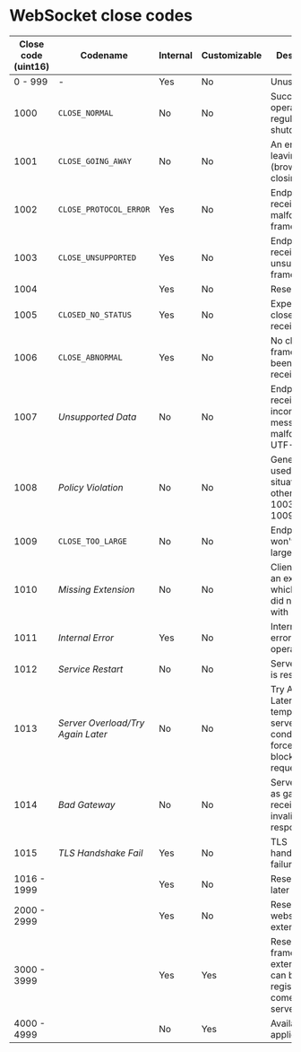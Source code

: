 # WebSocket close codes

| Close code (uint16) | Codename                          | Internal | Customizable | Description |
|---------------------|-----------------------------------|----------|--------------|-------------|
| 0 - 999               | -                                 | Yes      | No           | Unused |
| 1000                | `CLOSE_NORMAL`                    | No       | No           | Successful operation / regular socket shutdown |
| 1001                | `CLOSE_GOING_AWAY`                | No       | No           | An endpoint is leaving (browser tab closing) |
| 1002                | `CLOSE_PROTOCOL_ERROR`            | Yes      | No           | Endpoint received a malformed frame |
| 1003                | `CLOSE_UNSUPPORTED`               | Yes      | No           | Endpoint received an unsupported frame |
| 1004                |                                   | Yes      | No           | Reserved |
| 1005                | `CLOSED_NO_STATUS`                | Yes      | No           | Expected close status, received none |
| 1006                | `CLOSE_ABNORMAL`                  | Yes      | No           | No close code frame has been receieved |
| 1007                | *Unsupported Data*                | No       | No           | Endpoint received inconsistent message (e.g. malformed UTF-8) |
| 1008                | *Policy Violation*                | No       | No           | Generic code used for situations other than 1003 and 1009 |
| 1009                | `CLOSE_TOO_LARGE`                 | No       | No           | Endpoint won't process large frame |
| 1010                | *Missing Extension*               | No       | No           | Client wanted an extension which server did not reply with |
| 1011                | *Internal Error*                  | Yes      | No           | Internal server error while operating |
| 1012                | *Service Restart*                 | No       | No           | Server/service is restarting |
| 1013                | *Server Overload/Try Again Later* | No       | No           | Try Again Later code; temporary server condition forced to block client's request |
| 1014                | *Bad Gateway*                     | No       | No           | Server acting as gateway received an invalid response |
| 1015                | *TLS Handshake Fail*              | Yes      | No           | TLS handshake failure |
| 1016 - 1999           |                                   | Yes      | No           | Reserved for later |
| 2000 - 2999           |                                   | Yes      | No           | Reserved for websocket extensions |
| 3000 - 3999           |                                   | Yes      | Yes          | Reserved for frameworks / extensions, can be registered first come first serve at IANA |
| 4000 - 4999           |                                   | No       | Yes          | Available for applications |
